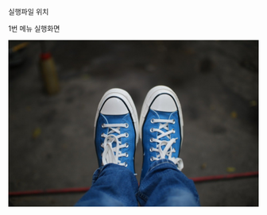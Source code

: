 실행파일 위치

1번 메뉴 실행화면 

<img src='https://github.com/mojo1ee/2023PPr_Project1/blob/main/screenshots/shoes-8026038_1280.jpg?raw=true' width='800'>
